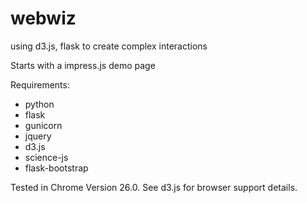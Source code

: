 webwiz
======

using d3.js, flask to create complex interactions

Starts with a impress.js demo page

Requirements: 

* python
* flask
* gunicorn
* jquery
* d3.js
* science-js
* flask-bootstrap

Tested in Chrome Version 26.0. See d3.js for browser support details.